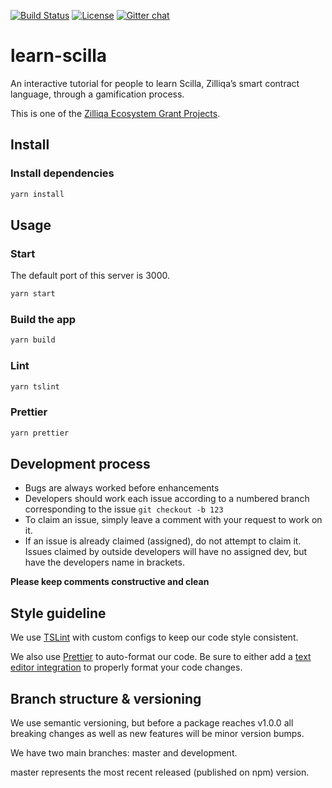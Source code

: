 [![Build Status](https://travis-ci.com/noelyoo/learn-scilla.svg?branch=master)](https://travis-ci.com/noelyoo/learn-scilla)
[![License](https://img.shields.io/cran/l/devtools.svg)](https://github.com/noelyoo/learn-scilla/blob/master/LICENSE)
[![Gitter chat](http://img.shields.io/badge/chat-on%20gitter-077a8f.svg)](https://gitter.im/Zilliqa/SmartContract)

# learn-scilla

An interactive tutorial for people to learn Scilla, Zilliqa’s smart contract language, through a gamification process.

This is one of the [Zilliqa Ecosystem Grant Projects](https://blog.zilliqa.com/announcing-the-second-wave-of-zilliqa-ecosystem-grant-awardees-6e03edadcc0d).

## Install

### Install dependencies

```sh
yarn install
```

## Usage

### Start

The default port of this server is 3000.

```sh
yarn start
```

### Build the app

```sh
yarn build
```

### Lint

```sh
yarn tslint
```

### Prettier

```sh
yarn prettier
```

## Development process

- Bugs are always worked before enhancements
- Developers should work each issue according to a numbered branch corresponding to the issue `git checkout -b 123`
- To claim an issue, simply leave a comment with your request to work on it.
- If an issue is already claimed (assigned), do not attempt to claim it. Issues claimed by outside developers will have no assigned dev, but have the developers name in brackets.

**Please keep comments constructive and clean**

## Style guideline

We use [TSLint](https://palantir.github.io/tslint/) with custom configs to keep our code style consistent.

We also use [Prettier](https://prettier.io/) to auto-format our code. Be sure to either add a [text editor integration](https://prettier.io/docs/en/editors.html) to properly format your code changes.

## Branch structure & versioning

We use semantic versioning, but before a package reaches v1.0.0 all breaking changes as well as new features will be minor version bumps.

We have two main branches: master and development.

master represents the most recent released (published on npm) version.
